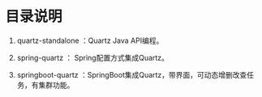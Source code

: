 # 目录说明
1. quartz-standalone ：Quartz Java API编程。

2. spring-quartz ： Spring配置方式集成Quartz。

3. springboot-quartz ：SpringBoot集成Quartz，带界面，可动态增删改查任务，有集群功能。
